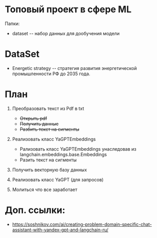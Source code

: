# Топовый проект в сфере ML
Папки:
- dataset -- набор данных для дообучения модели

# DataSet
- Energetic strategy -- стратегия развития энергетической промышленности РФ до 2035 года.

# План
1. Преобразовать текст из Pdf в txt
    - ~~Открыть pdf~~
    - ~~Получить данные~~
    - ~~Разбить текст на сигменты~~

2. Реализовать класс YaGPTEmbeddings
    - Рализовать класс YaGPTEmbeddings унаследовав из langchain.embeddings.base.Embeddings
    - Разить текст на сигменты

3. Получить векторную базу данных
4. Реализовать класс YaGPT (для запросов)
5. Молиться что все заработает

# Доп. ссылки:
- https://soshnikov.com/ai/creating-problem-domain-specific-chat-assistant-with-yandex-gpt-and-langchain-ru/